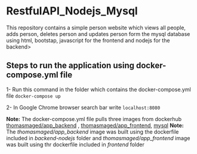 # RestfulAPI_Nodejs_Mysql
This repository contains a simple person website which views all people, adds person, deletes person and updates person form the mysql database using html, bootstap, javascript for the frontend and nodejs for the backend>
## Steps to run the application using docker-compose.yml file
1- Run this command in the folder which contains the docker-compose.yml file `docker-compose up`

2- In Google Chrome browser search bar write `localhost:8080`

**Note:** The docker-compose.yml file pulls three images from dockerhub [thomasmaged/app_backend](https://hub.docker.com/r/thomasmaged/app_backend) , [thomasmaged/app_frontend](https://hub.docker.com/r/thomasmaged/app_frontend), [mysql](https://hub.docker.com/_/mysql)
**Note:** The *thomasmaged/app_backend* image was built using the dockerfile included in *backend-nodejs* folder and *thomasmaged/app_frontend* image was built using thr dockerfile included in  *frontend* folder
